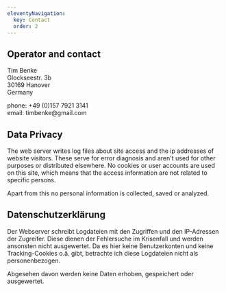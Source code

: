 ```yaml
---
eleventyNavigation:
  key: Contact
  order: 2
---
```

<h2>Operator and contact</h2>
<p>
  Tim Benke<br>
  Glockseestr. 3b<br>
  30169 Hanover<br>
  Germany
</p>
<p>
  phone: +49 (0)157 7921 3141<br>
  email: timbenke@gmail.com
</p>

<h2>Data Privacy</h2>
<p>
  The web server writes log files about site access and the ip addresses of website visitors.
  These serve for error diagnosis and aren't used for other purposes or distributed elsewhere.
  No cookies or user accounts are used on this site, which means that the access information
  are not related to specific persons.

  Apart from this no personal information is collected, saved or analyzed.
</p>

<h2>Datenschutzerklärung</h2>
<p>
  Der Webserver schreibt Logdateien mit den Zugriffen und den IP-Adressen der Zugreifer.
  Diese dienen der Fehlersuche im Krisenfall und werden ansonsten nicht ausgewertet.
  Da es hier keine Benutzerkonten und keine Tracking-Cookies o.ä. gibt, betrachte ich diese
  Logdateien nicht als personenbezogen.

  Abgesehen davon werden keine Daten erhoben, gespeichert oder ausgewertet.
</p>
